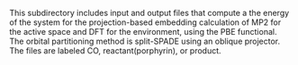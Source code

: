 This subdirectory includes input and output files that compute a the energy of the system for the projection-based embedding calculation of MP2 for the active space and DFT for the environment, using the PBE functional.
The orbital partitioning method is split-SPADE using an oblique projector.
The files are labeled CO, reactant(porphyrin), or product.

